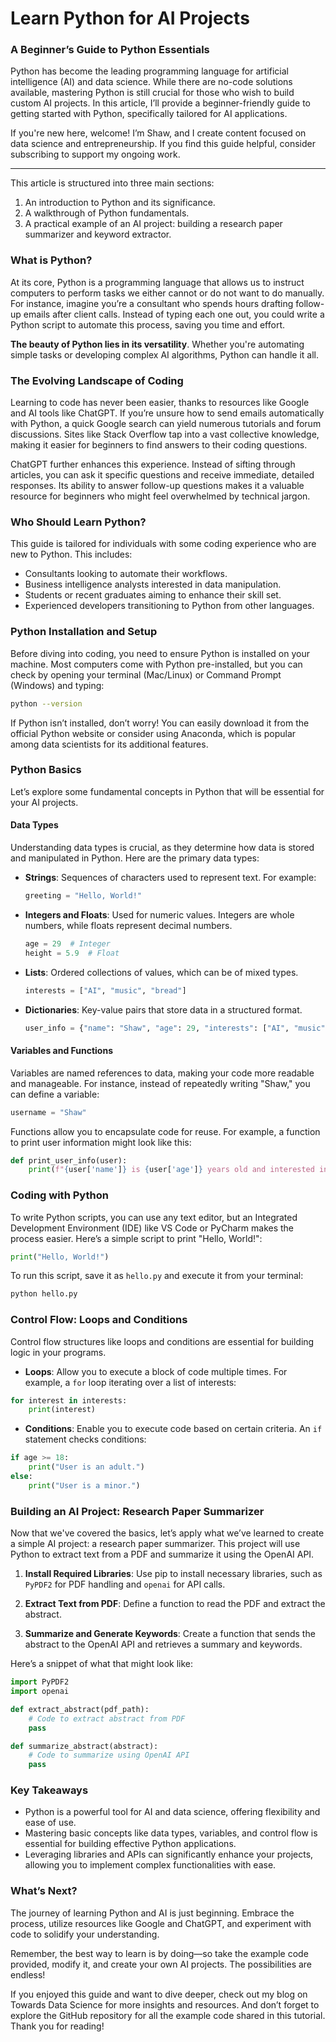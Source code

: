 # Learn Python for AI Projects

### A Beginner’s Guide to Python Essentials

Python has become the leading programming language for artificial intelligence (AI) and data science. While there are no-code solutions available, mastering Python is still crucial for those who wish to build custom AI projects. In this article, I’ll provide a beginner-friendly guide to getting started with Python, specifically tailored for AI applications.

If you're new here, welcome! I’m Shaw, and I create content focused on data science and entrepreneurship. If you find this guide helpful, consider subscribing to support my ongoing work.

* * *

This article is structured into three main sections:
1. An introduction to Python and its significance.
2. A walkthrough of Python fundamentals.
3. A practical example of an AI project: building a research paper summarizer and keyword extractor.

### What is Python?

At its core, Python is a programming language that allows us to instruct computers to perform tasks we either cannot or do not want to do manually. For instance, imagine you’re a consultant who spends hours drafting follow-up emails after client calls. Instead of typing each one out, you could write a Python script to automate this process, saving you time and effort.

**The beauty of Python lies in its versatility**. Whether you're automating simple tasks or developing complex AI algorithms, Python can handle it all. 

### The Evolving Landscape of Coding

Learning to code has never been easier, thanks to resources like Google and AI tools like ChatGPT. If you’re unsure how to send emails automatically with Python, a quick Google search can yield numerous tutorials and forum discussions. Sites like Stack Overflow tap into a vast collective knowledge, making it easier for beginners to find answers to their coding questions.

ChatGPT further enhances this experience. Instead of sifting through articles, you can ask it specific questions and receive immediate, detailed responses. Its ability to answer follow-up questions makes it a valuable resource for beginners who might feel overwhelmed by technical jargon.

### Who Should Learn Python?

This guide is tailored for individuals with some coding experience who are new to Python. This includes:
- Consultants looking to automate their workflows.
- Business intelligence analysts interested in data manipulation.
- Students or recent graduates aiming to enhance their skill set.
- Experienced developers transitioning to Python from other languages.

### Python Installation and Setup

Before diving into coding, you need to ensure Python is installed on your machine. Most computers come with Python pre-installed, but you can check by opening your terminal (Mac/Linux) or Command Prompt (Windows) and typing:

```bash
python --version
```

If Python isn’t installed, don’t worry! You can easily download it from the official Python website or consider using Anaconda, which is popular among data scientists for its additional features.

### Python Basics

Let’s explore some fundamental concepts in Python that will be essential for your AI projects.

#### Data Types

Understanding data types is crucial, as they determine how data is stored and manipulated in Python. Here are the primary data types:

- **Strings**: Sequences of characters used to represent text. For example:
  ```python
  greeting = "Hello, World!"
  ```

- **Integers and Floats**: Used for numeric values. Integers are whole numbers, while floats represent decimal numbers.
  ```python
  age = 29  # Integer
  height = 5.9  # Float
  ```

- **Lists**: Ordered collections of values, which can be of mixed types.
  ```python
  interests = ["AI", "music", "bread"]
  ```

- **Dictionaries**: Key-value pairs that store data in a structured format.
  ```python
  user_info = {"name": "Shaw", "age": 29, "interests": ["AI", "music", "bread"]}
  ```

#### Variables and Functions

Variables are named references to data, making your code more readable and manageable. For instance, instead of repeatedly writing "Shaw," you can define a variable:

```python
username = "Shaw"
```

Functions allow you to encapsulate code for reuse. For example, a function to print user information might look like this:

```python
def print_user_info(user):
    print(f"{user['name']} is {user['age']} years old and interested in {', '.join(user['interests'])}.")
```

### Coding with Python

To write Python scripts, you can use any text editor, but an Integrated Development Environment (IDE) like VS Code or PyCharm makes the process easier. Here’s a simple script to print "Hello, World!":

```python
print("Hello, World!")
```

To run this script, save it as `hello.py` and execute it from your terminal:

```bash
python hello.py
```

### Control Flow: Loops and Conditions

Control flow structures like loops and conditions are essential for building logic in your programs.

- **Loops**: Allow you to execute a block of code multiple times. For example, a `for` loop iterating over a list of interests:

```python
for interest in interests:
    print(interest)
```

- **Conditions**: Enable you to execute code based on certain criteria. An `if` statement checks conditions:

```python
if age >= 18:
    print("User is an adult.")
else:
    print("User is a minor.")
```

### Building an AI Project: Research Paper Summarizer

Now that we've covered the basics, let’s apply what we’ve learned to create a simple AI project: a research paper summarizer. This project will use Python to extract text from a PDF and summarize it using the OpenAI API.

1. **Install Required Libraries**: Use pip to install necessary libraries, such as `PyPDF2` for PDF handling and `openai` for API calls.

2. **Extract Text from PDF**: Define a function to read the PDF and extract the abstract.

3. **Summarize and Generate Keywords**: Create a function that sends the abstract to the OpenAI API and retrieves a summary and keywords.

Here’s a snippet of what that might look like:

```python
import PyPDF2
import openai

def extract_abstract(pdf_path):
    # Code to extract abstract from PDF
    pass

def summarize_abstract(abstract):
    # Code to summarize using OpenAI API
    pass
```

### Key Takeaways

- Python is a powerful tool for AI and data science, offering flexibility and ease of use.
- Mastering basic concepts like data types, variables, and control flow is essential for building effective Python applications.
- Leveraging libraries and APIs can significantly enhance your projects, allowing you to implement complex functionalities with ease.

### What’s Next?

The journey of learning Python and AI is just beginning. Embrace the process, utilize resources like Google and ChatGPT, and experiment with code to solidify your understanding. 

Remember, the best way to learn is by doing—so take the example code provided, modify it, and create your own AI projects. The possibilities are endless!

If you enjoyed this guide and want to dive deeper, check out my blog on Towards Data Science for more insights and resources. And don’t forget to explore the GitHub repository for all the example code shared in this tutorial. Thank you for reading!
